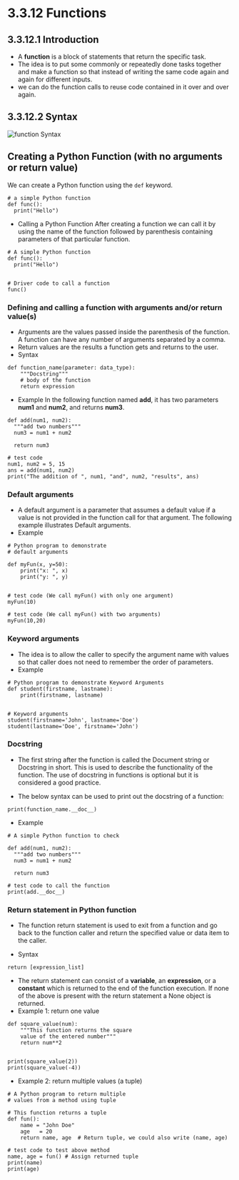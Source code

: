 # 3.3.12 Functions
## 3.3.12.1 Introduction
+ A **function** is a block of statements that return the specific task.
+ The idea is to put some commonly or repeatedly done tasks together and make a function so that instead of writing the same code again and again for different inputs.
+ we can do the function calls to reuse code contained in it over and over again. 
## 3.3.12.2 Syntax

![function Syntax](https://media.geeksforgeeks.org/wp-content/uploads/20220721172423/51.png)


## Creating a Python Function (with no arguments or return value)
We can create a  Python function using the `def` keyword.

~~~~
# a simple Python function
def func():
  print("Hello")
~~~~

+ Calling a  Python Function
After creating a function we can call it by using the name of the function followed by parenthesis containing parameters of that particular function.

~~~~
# A simple Python function
def func():
  print("Hello")
 
 
# Driver code to call a function
func()
~~~~

### Defining and calling a function with arguments and/or return value(s)
+ Arguments are the values passed inside the parenthesis of the function. A function can have any number of arguments separated by a comma.
+ Return values are the results a function gets and returns to the user.
+ Syntax
~~~~
def function_name(parameter: data_type):
    """Docstring"""
    # body of the function
    return expression
~~~~
+ Example
In the following function named **add**, it has two parameters **num1** and **num2**, and returns **num3**.
~~~~
def add(num1, num2):
  """add two numbers"""
  num3 = num1 + num2
  
  return num3
  
# test code
num1, num2 = 5, 15
ans = add(num1, num2)
print("The addition of ", num1, "and", num2, "results", ans)
~~~~

### Default arguments
+ A default argument is a parameter that assumes a default value if a value is not provided in the function call for that argument. The following example illustrates Default arguments. 
+ Example

~~~~
# Python program to demonstrate
# default arguments

def myFun(x, y=50):
    print("x: ", x)
    print("y: ", y)
 
 
# test code (We call myFun() with only one argument)
myFun(10)

# test code (We call myFun() with two arguments)
myFun(10,20)
~~~~

### Keyword arguments
+ The idea is to allow the caller to specify the argument name with values so that caller does not need to remember the order of parameters.
+ Example

~~~~
# Python program to demonstrate Keyword Arguments
def student(firstname, lastname):
    print(firstname, lastname)
 
 
# Keyword arguments
student(firstname='John', lastname='Doe')
student(lastname='Doe', firstname='John')
~~~~


### Docstring
+ The first string after the function is called the Document string or Docstring in short. This is used to describe the functionality of the function. The use of docstring in functions is optional but it is considered a good practice.

+ The below syntax can be used to print out the docstring of a function:

~~~~
print(function_name.__doc__)
~~~~

+ Example

~~~~
# A simple Python function to check

def add(num1, num2):
  """add two numbers"""
  num3 = num1 + num2
  
  return num3

# test code to call the function
print(add.__doc__)
~~~~


### Return statement in Python function
+ The function return statement is used to exit from a function and go back to the function caller and return the specified value or data item to the caller.

+ Syntax

~~~~
return [expression_list]
~~~~

+ The return statement can consist of a **variable**, an **expression**, or a **constant** which is returned to the end of the function execution. If none of the above is present with the return statement a None object is returned.
+ Example 1: return one value

~~~~
def square_value(num):
    """This function returns the square
    value of the entered number"""
    return num**2
 
 
print(square_value(2))
print(square_value(-4))
~~~~

+ Example 2: return multiple values (a tuple)

~~~~
# A Python program to return multiple 
# values from a method using tuple
  
# This function returns a tuple
def fun():
    name = "John Doe"
    age   = 20
    return name, age  # Return tuple, we could also write (name, age)
  
# test code to test above method
name, age = fun() # Assign returned tuple
print(name)
print(age)
~~~~
